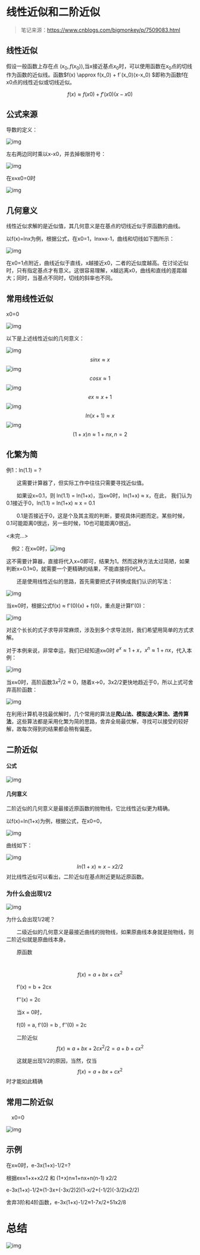 # 线性近似和二阶近似

> 笔记来源：https://www.cnblogs.com/bigmonkey/p/7509083.html

## 线性近似

假设一般函数上存在点 $(x_0,f(x_0))$,当x接近基点$x_0$时，可以使用函数在$x_0$点的切线作为函数的近似线。函数$f(x) \approx f(x_0) + f`(x_0)(x-x_0) $即称为函数f在x0点的线性近似或切线近似。

$$f(x) ≈ f(x0) + f'(x0)(x- x0)$$

## 公式来源

导数的定义：

![img](.\img\1203675-20180519141950792-973491687.png)

左右两边同时乘以x-x0，并去掉极限符号：

![img](.\img\1203675-20180519142008166-2093615501.png)

在x≈x0=0时

![img](.\img\1203675-20180519142017619-5567638511.png)

## 几何意义

线性近似求解的是近似值，其几何意义是在基点的切线近似于原函数的曲线。

以f(x)=lnx为例，根据公式，在x0=1，lnx≈x-1，曲线和切线如下图所示：

![img](.\img\1203675-20170912104553922-170900418.png)

在x0=1点附近，曲线近似于直线，x越接近x0，二者的近似度越高。在讨论近似时，只有指定基点才有意义。这很容易理解，x越远离x0，曲线和直线的差距越大；同时，当基点不同时，切线的斜率也不同。

## 常用线性近似

x0=0　

![img](.\img\1203675-20170912111910188-221056079.png)

以下是上述线性近似的几何意义：

![img](D:\www\learning\caioo0.github.io\note-ai\docs\calculus\img\1203675-20170912105028344-487813027.png)
$$
sinx≈x
$$
![img](.\img\1203675-20170912105050422-1330262674.png)
$$
cosx≈1
$$
![img](.\img\1203675-20170912105101750-1983837915.png)
$$
ex≈x+1
$$
![img](.\img\1203675-20170912105112032-1521191392.png)
$$
ln(x+1)≈x
$$
![img](.\img\1203675-20170912105207110-448589675.png)
$$
(1+x)n≈1+nx,n=2
$$

## 化繁为简

例1：ln(1.1) = ?

　　这需要计算器了，但实际工作中往往只需要寻找近似值。

　　如果设x=0.1，则 ln(1.1) = ln(1+x)，当x≈0时，ln(1+x) ≈ x，在此， 我们认为0.1接近于0，ln(1.1) = ln(1+x) ≈ x = 0.1

　　0.1是否接近于0，这是个及其主观的判断，要视具体问题而定。某些时候，0.1可能距离0很远，另一些时候，10也可能距离0很近。

<未完...>

　例2：在x≈0时，![img](.\img\1203675-20170912105318516-1941243314.png)

这不需要计算器，直接将代入x=0即可，结果为1。然而这种方法太过简陋，如果判断x=0.1≈0，就需要一个更精确的结果，不能直接将0代入。

 

　　还是使用线性近似的思路，首先需要把式子转换成我们认识的写法：

![img](.\img\1203675-20180519142107371-1239972289.png)

当x≈0时，根据公式f(x) ≈ f'(0)(x) + f(0)，重点是计算f’(0)：

![img](.\img\1203675-20180519142214408-1238915120.png)

对这个长长的式子求导非常麻烦，涉及到多个求导法则，我们希望用简单的方式求解。

对于本例来说，非常幸运，我们已经知道x≈0时 $e^x≈1+x，x^n≈1+nx$，代入本例：

![img](.\img\1203675-20180519142249429-231859593.png)

当x≈0时，高阶函数$3x^2/2≈0$，随着x→0，3x2/2更快地趋近于0，所以上式可舍弃高阶函数：

![img](.\img\1203675-20180519142309961-376855761.png)

在利用计算机寻找最优解时，几个常用的算法是**爬山法、模拟退火算法、遗传算法**，这些算法都是采用化繁为简的思路，舍弃全局最优解，寻找可以接受的较好解，故每次得到的结果都会稍有偏差。

## 二阶近似

#### 公式

![img](.\img\1203675-20180519142402954-1097529653.png)

#### 几何意义

二阶近似的几何意义是最接近原函数的抛物线，它比线性近似更为精确。

以f(x)=ln(1+x)为例，根据公式，在x0=0，

![img](.\img\1203675-20170912105825735-1428429080.png)

曲线如下：

![img](.\img\1203675-20170912105850610-254910805.png)
$$
ln(1+x)≈x-x2/2
$$
对比线性近似可以看出，二阶近似在基点附近更贴近原函数。

### 为什么会出现1/2

![img](.\img\1203675-20180519142448854-606919752.png)

为什么会出现1/2呢？

　　二级近似的几何意义是最接近曲线的抛物线，如果原曲线本身就是抛物线，则二阶近似就是原曲线本身。

　　原函数

​    $$f(x) = a + bx + cx^2$$

　　f’(x) = b + 2cx

　　f’’(x) = 2c



　　当x = 0时，

　　f(0) = a, f’(0) = b , f’’(0) = 2c

　　二阶近似 $$f(x) ≈ a + bx + 2cx^2/2 = a + b + cx^2$$

　　这就是出现1/2的原因，当然，仅当$$f(x) = a + bx + cx^2$$时才能如此精确

## 常用二阶近似

　x0=0

![img](.\img\1203675-20180519142514616-222509202.png)

## 示例

在x≈0时，e-3x(1+x)-1/2=?

根据ex≈1+x+x2/2 和 (1+x)n≈1+nx+n(n-1) x2/2

e-3x(1+x)-1/2≈(1-3x+(-3x/2)2)(1-x/2+(-1/2)(-3/2)x2/2) 

舍弃3阶和4阶函数，e-3x(1+x)-1/2≈1-7x/2+51x2/8

# 总结

![img](.\img\1203675-20171129174333347-1994125605.png)